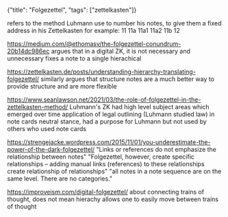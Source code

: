 {"title": "Folgezettel", "tags": ["zettelkasten"]}

refers to the method Luhmann use to number his notes, to give them a fixed address in his Zettelkasten
for example:
11
  11a
    11a1
    11a2
  11b
12

https://medium.com/@ethomasv/the-folgezettel-conundrum-20b14dc986ec
argues that in a digital ZK, it is not necessary and unnecessary fixes a note to a single hierachical

https://zettelkasten.de/posts/understanding-hierarchy-translating-folgezettel/
similarly argues that structure notes are a much better way to provide structure and are more flexible

https://www.seanlawson.net/2021/03/the-role-of-folgezettel-in-the-zettelkasten-method/
Luhmann's ZK had high level subject areas which emerged over time
application of legal outlining (Luhmann studied law) in note cards
neutral stance, had a purpose for Luhmann but not used by others who used note cards

https://strengejacke.wordpress.com/2015/11/01/you-underestimate-the-power-of-the-dark-folgezettel/
"Links or references do not emphasize the relationship between notes"
"Folgezettel, however, create specific relationships – adding manual links (references) to these relationships create relationship of relationships"
"all notes in a note sequence are on the same level. There are no categories."

https://improveism.com/digital-folgezettel/
about connecting trains of thought, does not mean hierachy
allows one to easily move between trains of thought

